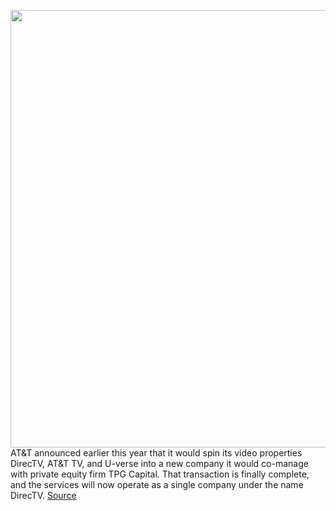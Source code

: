 <img src='https://cdn.vox-cdn.com/thumbor/MI_5L4HOsKm783jrGKMQ76WJcxc=/0x0:6390x4260/1200x800/filters:focal(2684x1619:3706x2641)/cdn.vox-cdn.com/uploads/chorus_image/image/69675099/1174204846.0.jpg' width='700px' /><br/>
AT&T announced earlier this year that it would spin its video properties DirecTV, AT&T TV, and U-verse into a new company it would co-manage with private equity firm TPG Capital. That transaction is finally complete, and the services will now operate as a single company under the name DirecTV.
<a href='https://www.theverge.com/2021/8/3/22608577/att-directv-tpg-deal-u-verse-att-tv-new-company'> Source <a/>